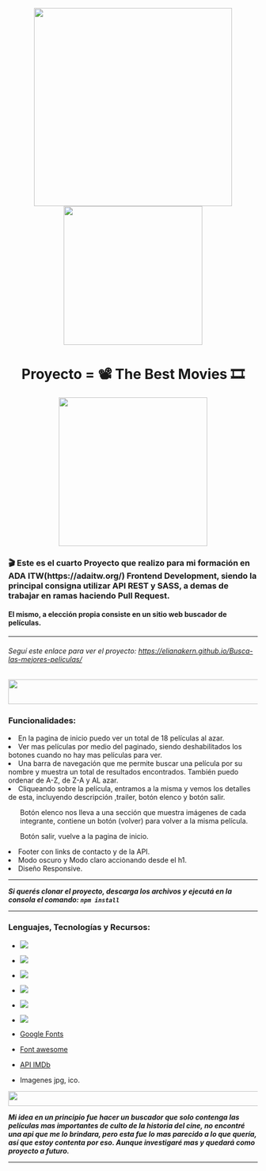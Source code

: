 <p align= "center">
  <img src="https://1.bp.blogspot.com/-yA1PHso_pbA/X2WgZt9DMBI/AAAAAAAATDo/xllZsIMUurkx8dgaCGC_T1lRVvdJknTkACLcBGAsYHQ/s2048/film%2B%25C5%259Ferit%2B04.png" width="400px"/>
  <img src="https://www.jing.fm/clipimg/full/15-151705_film-strip-clipart-clip-art-film-strips.png" width="280px"/>
</p>
<h1 align= "center">Proyecto =   📽️  The Best Movies 🎞️ </h1>
<p align= "center"><img src="https://media.giphy.com/media/A8OSeenhtpey43CcMG/giphy.gif" width="300px"/></p>

<h3> 🎬 Este es el cuarto Proyecto que realizo para mi formación en ADA ITW(https://adaitw.org/) Frontend Development, siendo la principal consigna utilizar API REST y SASS, a demas de trabajar en ramas haciendo Pull Request. </h3>

<h4>El mismo, a elección propia consiste en un sitio web buscador de películas.</h4> 

___

###### Seguí este enlace para ver el proyecto: <https://elianakern.github.io/Busca-las-mejores-peliculas/>


<p align= "center"><img src="https://media.giphy.com/media/3ohs7SYe1SH9oeqDaE/giphy.gif" width="600px" height="50px"/></p>

<h3>Funcionalidades:</h3>
<li>En la pagina de inicio puedo ver un total de 18 películas al azar.</li>
<li>Ver mas películas por medio del paginado, siendo deshabilitados los botones cuando no hay mas películas para ver.</li>
<li>Una barra de navegación  que me permite buscar una película por su nombre y muestra un total de resultados encontrados. También puedo ordenar de A-Z, de Z-A y AL azar.</li>
<li>Cliqueando sobre la película, entramos a la misma y vemos los detalles de esta, incluyendo descripción ,trailer, botón elenco y botón salir.</li>           
       <ul>Botón elenco nos lleva a una sección que muestra imágenes de cada integrante, contiene un botón (volver) para volver a la misma película.</ul>
       <ul>Botón salir, vuelve a la pagina de inicio.</ul>
<li>Footer con links de contacto y de la API.</li>
<li>Modo oscuro y Modo claro accionando desde el h1.</li>
<li>Diseño Responsive.</li>

___

***Si querés clonar el proyecto, descarga los archivos y ejecutá en la consola el comando: `npm install`***

___


<h3>Lenguajes, Tecnologías y Recursos:</h3>

- <p><img src="https://camo.githubusercontent.com/9a7c8c4ee62739436a191706be9f786a813dc377ce778522da198cb94874dc22/68747470733a2f2f696d672e736869656c64732e696f2f62616467652f2d48544d4c352d2532334534344432373f7374796c653d666c61742d737175617265266c6f676f3d68746d6c35266c6f676f436f6c6f723d666666666666 "/></p>
- <p><img src="https://camo.githubusercontent.com/19d98ab99fe0a1a5c00ef27920be3ada8548f2476877db0598960ac2a5f8788d/68747470733a2f2f696d672e736869656c64732e696f2f62616467652f2d435353332d2532333135373242363f7374796c653d666c61742d737175617265266c6f676f3d63737333"/></p>
- <p><img src="https://camo.githubusercontent.com/c733735b3d10e64e1efd1eeeb5bc66af1af5d8628caa1ee64939d97d91d73ed7/68747470733a2f2f696d672e736869656c64732e696f2f62616467652f2d536173732d2532334343363639393f7374796c653d666c61742d737175617265266c6f676f3d73617373266c6f676f436f6c6f723d666666666666"/></p>
- <p><img src="https://camo.githubusercontent.com/a1309b252e82434062012a8073fa9fc1416a96289b7ca11555577b9fbe1cf03e/68747470733a2f2f696d672e736869656c64732e696f2f62616467652f2d4a6176615363726970742d2532334637444631433f7374796c653d666c61742d737175617265266c6f676f3d6a617661736372697074266c6f676f436f6c6f723d303030303030266c6162656c436f6c6f723d25323346374446314326636f6c6f723d253233464643453541"/></p>
- <p><img src="https://camo.githubusercontent.com/c5d0c3ab3bb7d56038dcfa868b056ed7b2bd119579bd4cf4d1123244adc74bca/68747470733a2f2f696d672e736869656c64732e696f2f62616467652f2d4769742d2532334630353033323f7374796c653d666c61742d737175617265266c6f676f3d676974266c6f676f436f6c6f723d253233666666666666"/></p>
- <p><img src="https://camo.githubusercontent.com/88a225aa02d9df9e5caf4f6b34f6e24848f7a4e47af50c920e4fb3ec1314f025/68747470733a2f2f696d672e736869656c64732e696f2f62616467652f2d5653436f64652d2532333030374143433f7374796c653d666c61742d737175617265266c6f676f3d76697375616c2d73747564696f2d636f6465"/></p>

- [Google Fonts](https://fonts.google.com/)
- [Font awesome](https://fontawesome.com/)
- [API IMDb](https://imdb-api.com/)
- Imagenes jpg, ico.

<p><img src="https://media.giphy.com/media/3ohs7SYe1SH9oeqDaE/giphy.gif" width="1000px" height="30px"/></p>


***Mi idea en un principio fue hacer un buscador que solo contenga las películas mas importantes de culto de la historia del cine, no encontré una api que me lo brindara, pero esta fue lo mas parecido a lo que quería, así que estoy contenta por eso. Aunque investigaré mas y quedará como proyecto a futuro.***

___

